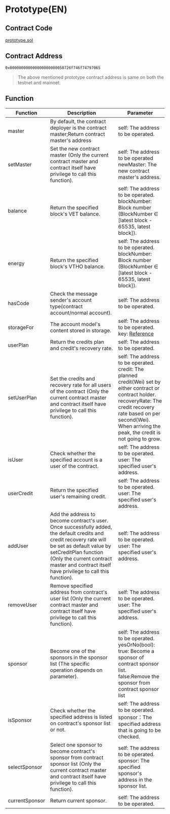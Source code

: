 # Prototype(EN)

## Contract Code
 [prototype.sol](https://github.com/vechain/thor/blob/master/builtin/gen/prototype.sol)

## Contract Address
 `0x000000000000000000000050726f746f74797065`

>The above mentioned prototype contract address is same on both the testnet and mainnet.


##  Function

|Function|Description|Parameter|
|---|---|----|
|master|By default, the contract deployer is the contract master;Return  contract master's address|self: The address to be operated.|
|setMaster|Set the new contract master (Only the current contract master and contract itself have privilege to call this function).|self: The address to be operated<br>newMaster: The new contract master's address.|
|balance|Return the specified block's VET balance.|self: The address to be operated.<br>blockNumber: Block number (BlockNumber ∈ [latest block - 65535, latest block]).|
|energy|Return the specified block's VTHO balance.|self: The address to be operated.<br>blockNumber: Block number (BlockNumber ∈ [latest block - 65535, latest block]).|
|hasCode|Check the message sender's account type(contract account/normal account).|self: The address to be operated.|
|storageFor|The account model's content stored in storage.|self: The address to be operated.<br>key: [Reference](https://solidity.readthedocs.io/en/latest/miscellaneous.html#layout-of-state-variables-in-storage)|
|userPlan|Return the credits plan and credit's recovery rate.|self: The address to be operated.|
|setUserPlan|Set the credits and recovery rate for all users of the contract (Only the current contract master and contract itself have privilege to call this function).|self: The address to be operated.<br>credit: The planned credit(Wei) set by either contract or contract holder.<br>recoveryRate: The credit recovery rate based on per second(Wei).<br> When arriving the peak, the credit is not going to grow.|
|isUser|Check whether the specified account is a user of the contract.|self: The address to be operated.<br>user: The specified user's address.|
|userCredit|Return the specified user's remaining credit.|self: The address to be operated.<br>user: The specified user's address.|
|addUser|Add the address to become contract's user. Once successfully added, the default credits and credit recovery rate will be set as default value by setCreditPlan function (Only the current contract master and contract itself have privilege to call this function).|self: The address to be operated.<br>user: The specified user's address.|
|removeUser|Remove specified address from contract's user list (Only the current contract master and contract itself have privilege to call this function).|self: The address to be operated.<br>user: The specified user's address.|
|sponsor|Become one of the sponsors in the sponsor list (The specific operation depends on parameter).|self: The address to be operated.<br>yesOrNo(bool):<br> true: Become a sponsor of contract sponsor list.<br>false:Remove the sponsor from contract sponsor list|
|isSponsor|Check whether the specified address is listed on contract's sponsor list or not.|self: The address to be operated.<br>sponsor：The specified address that is going to be checked.|
|selectSponsor|Select one sponsor to become contract's sponsor from contract sponsor list (Only the current contract master and contract itself have privilege to call this function).|self: The address to be operated.<br>sponsor: The specified sponsor's address in the sponsor list.|
|currentSponsor|Return current sponsor.|self: The address to be operated.|
